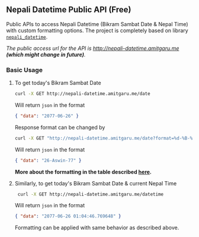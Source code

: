 ## Nepali Datetime Public API (Free)

Public APIs to access Nepali Datetime (Bikram Sambat Date & Nepal Time) with custom formatting options. The project is
completely based on library [`nepali_datetime`](https://github.com/amitgaru2/nepali-datetime).

_The public access url for the API is http://nepali-datetime.amitgaru.me **(which
might change in future)**._

### Basic Usage

1. To get today's Bikram Sambat Date

   ```sh
   curl -X GET http://nepali-datetime.amitgaru.me/date
   ```

   Will return `json` in the format

   ```json
   { "data": "2077-06-26" }
   ```

   Response format can be changed by

   ```sh
   curl -X GET "http://nepali-datetime.amitgaru.me/date?format=%d-%B-%y"
   ```

   Will return `json` in the format

   ```json
   { "data": "26-Aswin-77" }
   ```

   **More about the formatting in the table described [here](https://amitgaru2.github.io/nepali-datetime/html/index.html#strftime-and-strptime-behavior).**

1. Similarly, to get today's Bikram Sambat Date & current Nepal Time

   ```sh
    curl -X GET http://nepali-datetime.amitgaru.me/datetime
   ```

   Will return `json` in the format

   ```json
   { "data": "2077-06-26 01:04:46.769648" }
   ```

   Formatting can be applied with same behavior as described above.
